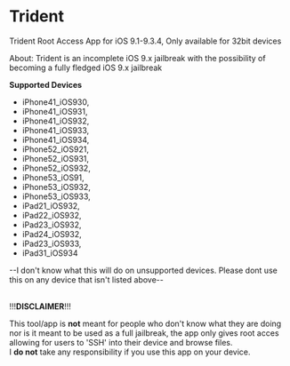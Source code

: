 # Trident
Trident Root Access App for iOS 9.1-9.3.4, Only available for 32bit devices

About:
Trident is an incomplete iOS 9.x jailbreak with the possibility of becoming a fully fledged iOS 9.x jailbreak

<b>Supported Devices</b><br >
- iPhone41_iOS930,<br >
- iPhone41_iOS931,<br >
- iPhone41_iOS932,<br >
- iPhone41_iOS933,<br >
- iPhone41_iOS934,<br >
- iPhone52_iOS921,<br >
- iPhone52_iOS931,<br >
- iPhone52_iOS932,<br >
- iPhone53_iOS91,<br >
- iPhone53_iOS932,<br >
- iPhone53_iOS933,<br >
- iPad21_iOS932,<br >
- iPad22_iOS932,<br >
- iPad23_iOS932,<br >
- iPad24_iOS932,<br >
- iPad23_iOS933,<br >
- iPad31_iOS934

--I don't know what this will do on unsupported devices. Please dont use this on any device that isn't listed above--

<br >
!!!<b>DISCLAIMER</b>!!!

This tool/app is <b>not</b> meant for people who don't know what they are doing nor is it meant to be used as a full jailbreak,
the app only gives root acces allowing for users to 'SSH' into their device and browse files.
<br >I <b>do not</b> take any responsibility if you use this app on your device.
